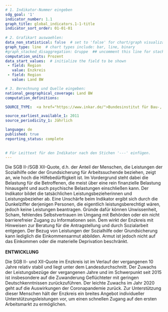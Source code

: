 ```yaml
---
# 1. Indikator-Nummer eingeben 
sdg_goal: '1'
indicator_number: 1.1
graph_title: global_indicators.1-1-title
indicator_sort_order: 01-01-01
 
# 2. Grafikart auswaehlen: 
data_non_statistical: false  # set to 'false' for chart/graph visualization 
graph_type: line  # chart types include: bar, line, binary 
#graph_stacked_disaggregation: Gruppe  ## uncomment this line for stacked bars. eplace 'Geschlecht' with the field of aggregation. 
computation_units: Prozent 
data_start_values:  # initialize the field to be shown  
 - field: Region 
   value: Enzkreis
 - field: Region 
   value: Land BW

# 3. Berechnung und Quelle eingeben: 
national_geographical_coverage: Land BW
computation_definitions: 

SOURCE_TYPE:  <a href="https://www.inkar.de/">Bundesinstitut für Bau-, Stadt- und Raumforschung (BBSR)</a> # data source  

source_earliest_available_1: 2011
source_periodicity_1: Jährlich

language: de   
published: true 
reporting_status: complete
 
 
# Für Leittext für den Indikator nach den Stichen '---' einfügen. 
---
```


Die SGB II-/SGB XII-Quote, d.h. der Anteil der Menschen, die Leistungen der Sozialhilfe oder der Grundsicherung für Arbeitssuchende beziehen, zeigt an, wie hoch die Hilfebedürftigkeit ist. Im Vordergrund steht dabei die Belastung für die Betroffenen, die meist über eine rein finanzielle Belastung hinausgeht und auch psychische Belastungen einschließen kann. Der Indikator bildet die tatsächlichen Leistungsbezieherinnen und Leistungsbezieher ab. Eine Unschärfe beim Indikator ergibt sich durch die Dunkelziffer derjenigen Personen, die eigentlich leistungsberechtigt wären, jedoch keine Leistungen beantragen. Gründe dafür können Unwissenheit, Scham, fehlendes Selbstvertrauen im Umgang mit Behörden oder ein nicht barrierefreier Zugang zu Informationen sein. Dem wirkt der Enzkreis mit Hinweisen zur Beratung für die Antragstellung und durch Sozialarbeit entgegen.  Der Bezug von Leistungen der Sozialhilfe oder Grundsicherung kann lediglich die Einkommensarmut abbilden. Armut ist jedoch nicht auf das Einkommen oder die materielle Deprivation beschränkt.  <br>
<br>
**ENTWICKLUNG** <br>

Die SGB II- und XII-Quote im Enzkreis ist im Verlauf der vergangenen 10 Jahre relativ stabil und liegt unter dem Landesdurchschnitt. Der Zuwachs der Leistungsbezüge der vergangenen Jahre und im Schwerpunkt seit 2015 ist insbesondere auf die Zuwanderung Geflüchteter mit geringen Deutschkenntnissen zurückzuführen. Der leichte Zuwachs im Jahr 2020 geht auf die Auswirkungen der Coronapandemie zurück. Zur Unterstützung dieser Menschen hält der Enzkreis ein breites Angebot individueller Unterstützungsleistungen vor, um einen schnellen Zugang auf den ersten Arbeitsmarkt zu ermöglichen.
